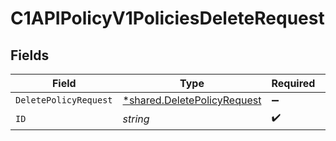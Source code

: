 # C1APIPolicyV1PoliciesDeleteRequest


## Fields

| Field                                                                     | Type                                                                      | Required                                                                  | Description                                                               |
| ------------------------------------------------------------------------- | ------------------------------------------------------------------------- | ------------------------------------------------------------------------- | ------------------------------------------------------------------------- |
| `DeletePolicyRequest`                                                     | [*shared.DeletePolicyRequest](../../models/shared/deletepolicyrequest.md) | :heavy_minus_sign:                                                        | N/A                                                                       |
| `ID`                                                                      | *string*                                                                  | :heavy_check_mark:                                                        | N/A                                                                       |